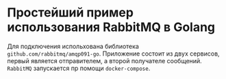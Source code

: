 # Простейший пример использования RabbitMQ в Golang
Для подключения испольхована библиотека ```github.com/rabbitmq/amqp091-go```. Приложение состоит из двух сервисов, первый является отправителем, а второй получателе сообщений. ```RabbitMQ``` запускается пр помощи ```docker-compose```.

